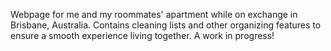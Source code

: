 Webpage for me and my roommates' apartment while on exchange in Brisbane, Australia. Contains cleaning lists and other organizing features to ensure a smooth experience living together. A work in progress!

